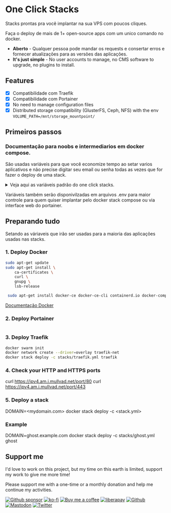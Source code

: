 # One Click Stacks
Stacks prontas pra você implantar na sua VPS com poucos cliques.

Faça o deploy de mais de 1+ open-source apps com um unico comando no docker.

- **Aberto** - Qualquer pessoa pode mandar os requests e consertar erros e fornecer atualizações para as versões das aplicações.
- **It's just simple** - No user accounts to manage, no CMS software to upgrade, no plugins to install.

## Features

- [x] Compatibilidade com Traefik
- [x] Compatibilidade com Portainer
- [x] No need to manage configuration files
- [x] Distributed storage compatibility (GlusterFS, Ceph, NFS) with the env `VOLUME_PATH=/mnt/storage_mountpoint/`

## Primeiros passos
### Documentação para noobs e intermediarios em docker compose.
São usadas variáveis para que você economize tempo ao setar varios aplicativos e não precise digitar seu email ou senha todas as vezes que for fazer o deploy de uma stack.

<details><summary>Veja aqui as variáveis padrão do one click stacks.</summary>
    
- **DOMAIN** - Seu dominio padrão. Ex: seudominio.com.br
- **SUBDOMAIN** - Somente a parte que ira antes do seu dominio, para facitar a instalação de cada aplicação. Ex: portainer.seudominio.com.br
- **SMTP_SENDER** - Email que irá aparecer quando se envia um email novo pelo servidor. Ex: nao-responda@gmail.com
- **SMTP_SERVER** - Endereço do servidor SMTP que irá enviar os emails. Ex: gmail.smtp.com ou mail.seudominio.com
- **SMTP_USER** - Usuário que ira logar no servidor SMTP, normalmente é seu email principal. Ex: seuemail@gmail.com
- **SMTP_PASSWORD** - Senha do seu email ou senha de aplicativo. [Saiba mais sobre senhas de aplicativo] (https://atendimento.tecnospeed.com.br/hc/pt-br/articles/4418115119127-Como-criar-senha-de-aplicativo-para-email)
- **NUMBER - Uma aplicação pode ter varias instancias rodando, -1 -2 -3 -4, se não alterada o padrão será -1. Ex: Portainer-1
    
</details>

Variáveis também serão disponivilzadas em arquivos .env para maior controle para quem quiser implantar pelo docker stack compose ou via interface web do portainer.

## Preparando tudo
Setando as váriaveis que irão ser usadas para a maioria das aplicações usadas nas stacks.

### 1. Deploy Docker
```bash
sudo apt-get update
sudo apt-get install \
    ca-certificates \
    curl \
    gnupg \
    lsb-release
```
```bash
 sudo apt-get install docker-ce docker-ce-cli containerd.io docker-compose-plugin
```

[Documentação Docker](https://docs.docker.com/engine/install/ubuntu/)

### 2. Deploy Portainer
```bash
```

### 3. Deploy Traefik
```bash
docker swarm init
docker network create --driver=overlay traefik-net
docker stack deploy -c stacks/traefik.yml traefik
```
### 4. Check your HTTP and HTTPS ports
curl https://ipv4.am.i.mullvad.net/port/80
curl https://ipv4.am.i.mullvad.net/port/443

### 5. Deploy a stack
DOMAIN=<mydomain.com> docker stack deploy -c <stack.yml> <name>

### Example
DOMAIN=ghost.example.com docker stack deploy -c stacks/ghost.yml ghost


## Support me

I'd love to work on this project, but my time on this earth is limited, support my work to give me more time!

Please support me with a one-time or a monthly donation and help me continue my activities.

[![Github sponsor](https://img.shields.io/badge/github-Support%20my%20work-lightgrey?style=social&logo=github)](https://github.com/sponsors/johackim/)
[![ko-fi](https://img.shields.io/badge/ko--fi-Support%20my%20work-lightgrey?style=social&logo=ko-fi)](https://ko-fi.com/johackim)
[![Buy me a coffee](https://img.shields.io/badge/Buy%20me%20a%20coffee-Support%20my%20work-lightgrey?style=social&logo=buy%20me%20a%20coffee&logoColor=%23FFDD00)](https://www.buymeacoffee.com/johackim)
[![liberapay](https://img.shields.io/badge/liberapay-Support%20my%20work-lightgrey?style=social&logo=liberapay&logoColor=%23F6C915)](https://liberapay.com/johackim/donate)
[![Github](https://img.shields.io/github/followers/johackim?label=Follow%20me&style=social)](https://github.com/johackim)
[![Mastodon](https://img.shields.io/mastodon/follow/1631?domain=https%3A%2F%2Fmastodon.ethibox.fr&style=social)](https://mastodon.ethibox.fr/@johackim)
[![Twitter](https://img.shields.io/twitter/follow/_johackim?style=social)](https://twitter.com/_johackim)
